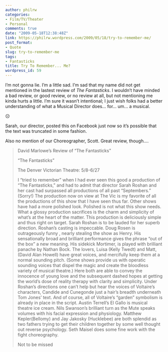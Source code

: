 ```yaml
---
author: philrw
categories:
- Film/TV/Theater
- Personal
comments: true
date: "2009-05-18T12:38:48Z"
link: https://philrw.wordpress.com/2009/05/18/try-to-remember-me/
post_format:
- Quote
slug: try-to-remember-me
tags:
- Fantasticks
title: Try To Remember... Me?
wordpress_id: 59
---
```


I’m not gonna lie. I’m a little sad. I’m sad that my name did not get mentioned in the lastest review of _The Fantasticks_. I wouldn’t have minded a bad review, or good review, or no review at all, but not mentioning me kinda hurts a little. I’m sure it wasn’t intentional; I just wish folks had a better understanding of what a Musical Director does... for... um... a musical.

:frowning_face:

Sarah, our director, posted this on Facebook just now so it’s possible that the text was truncated in some fashion.

Also no mention of our Choreographer, Scott. Great review, though....

> David Marlowe’s Review of “The Fantasticks”
>
> “The Fantasticks”
>
> The Denver Victorian Theatre: 5/8-6/27
>
> I “tried to remember” when I had ever seen this good a production of “The Fantasticks,” and had to admit that director Sarah Roshan and her cast had surpassed all productions of all past “Septembers.” (Sorry!) The production now on view at The Vic is my favorite of all the productions of this show that I have seen thus far. Other shows have had a more polished look. Polished is not what this show needs. What a glossy production sacrifices is the charm and simplicity of what’s at the heart of the matter. This production is deliciously simple and thus right on target. Sarah Roshan is to be lauded for her superb direction. Roshan’s casting is impeccable. Doug Rosen is outrageously funny , nearly stealing the show as Henry. His sensationally broad and brilliant performance gives the phrase “out of the box” a new meaning. His sidekick Mortimer, is played with brilliant panache by Nathan Bock. The lovers, Luisa (Kelly Twedt) and Matt, (David Alan Howell) have great voices, and mercifully keep them at a normal sounding pitch. (Some shows provide us with operatic sounding voices that dispel the magic and create the bloodless variety of musical theatre.) Here both are able to convey the innocence of young love and the subsequent dashed hopes at getting the world’s dose of reality therapy with clarity and simplicity. Under Roshan’s directions one can’t help but hear the voices of Voltaire’s characters, Candide and Cunegonde just a hair’s breadth underneath Tom Jones’ text. And of course, all of Voltaire’s “garden” symbolism is already in place in the script. Austin Terrell’s El Gallo is musical theatre ice cream. Nils Swanson’s brilliant turn as the Mute speaks volumes with his facial expression and physiology. Matthew Kepler(Bellomy) and Jay Jakosky (Hucklebee) are both splendid as two fathers trying to get their children together by some well thought out reverse psychology. Seth Maisel does some fine work with the fight choreography.
>
> Not to be missed